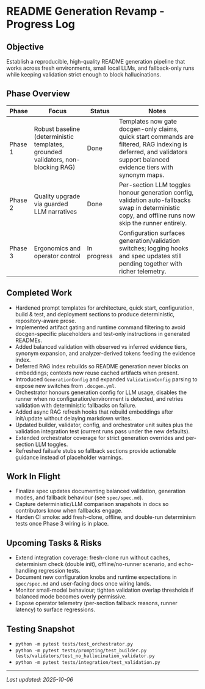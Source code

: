 # README Generation Revamp - Progress Log

## Objective
Establish a reproducible, high-quality README generation pipeline that works across fresh environments, small local LLMs, and fallback-only runs while keeping validation strict enough to block hallucinations.

## Phase Overview
| Phase | Focus | Status | Notes |
| --- | --- | --- | --- |
| Phase 1 | Robust baseline (deterministic templates, grounded validators, non-blocking RAG) | Done | Templates now gate docgen-only claims, quick start commands are filtered, RAG indexing is deferred, and validators support balanced evidence tiers with synonym maps. |
| Phase 2 | Quality upgrade via guarded LLM narratives | Done | Per-section LLM toggles honour generation config, validation auto-fallbacks swap in deterministic copy, and offline runs now skip the runner entirely. |
| Phase 3 | Ergonomics and operator control | In progress | Configuration surfaces generation/validation switches; logging hooks and spec updates still pending together with richer telemetry. |

## Completed Work
- Hardened prompt templates for architecture, quick start, configuration, build & test, and deployment sections to produce deterministic, repository-aware prose.
- Implemented artifact gating and runtime command filtering to avoid docgen-specific placeholders and test-only instructions in generated READMEs.
- Added balanced validation with observed vs inferred evidence tiers, synonym expansion, and analyzer-derived tokens feeding the evidence index.
- Deferred RAG index rebuilds so README generation never blocks on embeddings; contexts now reuse cached artifacts when present.
- Introduced `GenerationConfig` and expanded `ValidationConfig` parsing to expose new switches from `.docgen.yml`.
- Orchestrator honours generation config for LLM usage, disables the runner when no configuration/environment is detected, and retries validation with deterministic fallbacks on failure.
- Added async RAG refresh hooks that rebuild embeddings after init/update without delaying markdown writes.
- Updated builder, validator, config, and orchestrator unit suites plus the validation integration test (current runs pass under the new defaults).
- Extended orchestrator coverage for strict generation overrides and per-section LLM toggles.
- Refreshed failsafe stubs so fallback sections provide actionable guidance instead of placeholder warnings.

## Work In Flight
- Finalize spec updates documenting balanced validation, generation modes, and fallback behaviour (see `spec/spec.md`).
- Capture deterministic/LLM comparison snapshots in docs so contributors know when fallbacks engage.
- Harden CI smoke: add fresh-clone, offline, and double-run determinism tests once Phase 3 wiring is in place.

## Upcoming Tasks & Risks
- Extend integration coverage: fresh-clone run without caches, determinism check (double init), offline/no-runner scenario, and echo-handling regression tests.
- Document new configuration knobs and runtime expectations in `spec/spec.md` and user-facing docs once wiring lands.
- Monitor small-model behaviour; tighten validation overlap thresholds if balanced mode becomes overly permissive.
- Expose operator telemetry (per-section fallback reasons, runner latency) to surface regressions.

## Testing Snapshot
- `python -m pytest tests/test_orchestrator.py`
- `python -m pytest tests/prompting/test_builder.py tests/validators/test_no_hallucination_validator.py`
- `python -m pytest tests/integration/test_validation.py`

---
_Last updated: 2025-10-06_
